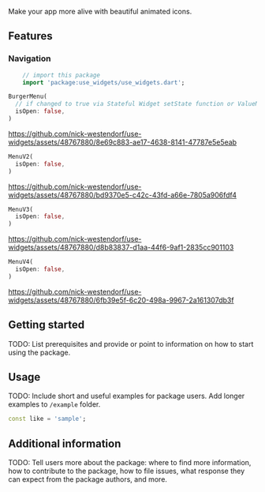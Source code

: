 Make your app more alive with beautiful animated icons.

## Features

### Navigation

```dart
    // import this package
    import 'package:use_widgets/use_widgets.dart';
```

```dart
BurgerMenu(
  // if changed to true via Stateful Widget setState function or ValueNotifier it should start animate
  isOpen: false, 
)
```

https://github.com/nick-westendorf/use-widgets/assets/48767880/8e69c883-ae17-4638-8141-47787e5e5eab

```dart
MenuV2(
  isOpen: false, 
)
```

https://github.com/nick-westendorf/use-widgets/assets/48767880/bd9370e5-c42c-43fd-a66e-7805a906fdf4

```dart
MenuV3(
  isOpen: false, 
)
```

https://github.com/nick-westendorf/use-widgets/assets/48767880/d8b83837-d1aa-44f6-9af1-2835cc901103

```dart
MenuV4(
  isOpen: false, 
)
```

https://github.com/nick-westendorf/use-widgets/assets/48767880/6fb39e5f-6c20-498a-9967-2a161307db3f





## Getting started

TODO: List prerequisites and provide or point to information on how to
start using the package.

## Usage

TODO: Include short and useful examples for package users. Add longer examples
to `/example` folder.

```dart
const like = 'sample';
```

## Additional information

TODO: Tell users more about the package: where to find more information, how to
contribute to the package, how to file issues, what response they can expect
from the package authors, and more.
